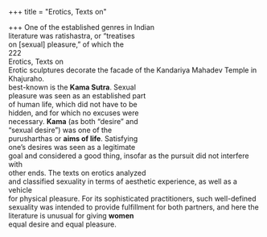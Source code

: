 +++
title = "Erotics, Texts on"

+++
One of the established genres in Indian  
literature was ratishastra, or “treatises  
on [sexual] pleasure,” of which the  
222  
Erotics, Texts on  
Erotic sculptures decorate the facade of the Kandariya Mahadev Temple in Khajuraho.  
best-known is the **Kama Sutra**. Sexual  
pleasure was seen as an established part  
of human life, which did not have to be  
hidden, and for which no excuses were  
necessary. **Kama** (as both “desire” and  
“sexual desire”) was one of the  
purusharthas or **aims of life**. Satisfying  
one’s desires was seen as a legitimate  
goal and considered a good thing, insofar as the pursuit did not interfere with  
other ends. The texts on erotics analyzed  
and classified sexuality in terms of aesthetic experience, as well as a vehicle  
for physical pleasure. For its sophisticated practitioners, such well-defined  
sexuality was intended to provide fulfillment for both partners, and here the literature is unusual for giving **women**  
equal desire and equal pleasure.